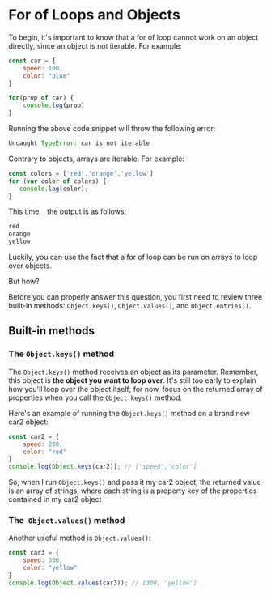 # For of Loops and Objects

To begin, it's important to know that a for of loop cannot work on an object directly, since an object is not iterable. For example:

```js
const car = {
    speed: 100,
    color: "blue"
}

for(prop of car) {
    console.log(prop)
}
```
Running the above code snippet will throw the following error:  
```js
Uncaught TypeError: car is not iterable
```
 Contrary to objects, arrays are iterable. For example:  
 ```js
 const colors = ['red','orange','yellow']
for (var color of colors) {
    console.log(color);
}
```
This time, , the output is as follows:
```js
red
orange
yellow
```
Luckily, you can use the fact that a for of loop can be run on arrays to loop over objects.

But how?

Before you can properly answer this question, you first need to review three built-in methods: `Object.keys()`, `Object.values()`, and `Object.entries()`.

## Built-in methods
### The `Object.keys()` method
The `Object.keys()` method receives an object as its parameter. Remember, this object is **the object you want to loop over**. It's still too early to explain how you'll loop over the object itself; for now, focus on the returned array of properties when you call the `Object.keys()` method.

Here's an example of running the `Object.keys()` method on a brand new car2 object:
```js
const car2 = {
    speed: 200,
    color: "red"
}
console.log(Object.keys(car2)); // ['speed','color']
```
So, when I run `Object.keys()` and pass it my car2 object, the returned value is an array of strings, where each string is a property key of the properties contained in my car2 object

### The` Object.values()` method
Another useful method is `Object.values()`:
```js
const car3 = {
    speed: 300,
    color: "yellow"
}
console.log(Object.values(car3)); // [300, 'yellow']
```
